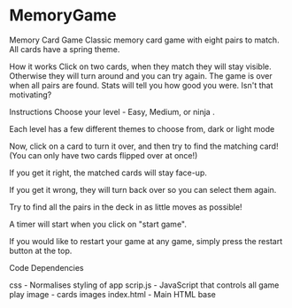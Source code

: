 # MemoryGame

Memory Card Game
Classic memory card game with eight pairs to match. All cards have a spring theme.

How it works
Click on two cards, when they match they will stay visible. Otherwise they will turn around and you can try again. The game is over when all pairs are found. Stats will tell you how good you were. Isn't that motivating?


Instructions
Choose your level - Easy, Medium,  or ninja .

Each level has a few different themes to choose from, dark or light mode

Now, click on a card to turn it over, and then try to find the matching card! (You can only have two cards flipped over at once!)

If you get it right, the matched cards will stay face-up.

If you get it wrong, they will turn back over so you can select them again.

Try to find all the pairs in the deck in as little moves as possible!

A timer will start when you click on "start game".

If you would like to restart your game at any game, simply press the restart button at the top.

Code Dependencies

css - Normalises styling of app
scrip.js - JavaScript that controls all game play
image - cards images 
index.html - Main HTML base
